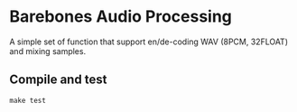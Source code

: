 Barebones Audio Processing
==========================

A simple set of function that support en/de-coding WAV (8PCM, 32FLOAT) and mixing samples.

Compile and test
-------------------
    make test
